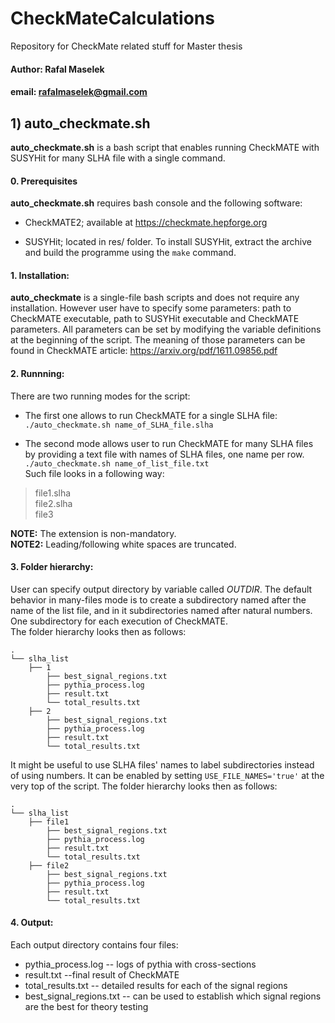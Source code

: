# CheckMateCalculations
Repository for CheckMate related stuff for Master thesis

#### Author: Rafal Maselek
#### email: rafalmaselek@gmail.com

## 1) auto_checkmate.sh

**auto_checkmate.sh** is a bash script that enables running CheckMATE with SUSYHit for many SLHA file with a single command.

#### 0. Prerequisites
**auto_checkmate.sh** requires bash console and the following software:

* CheckMATE2; available at https://checkmate.hepforge.org

* SUSYHit; located in res/ folder. To install SUSYHit, extract the archive and build the programme using the `make` command.

#### 1. Installation:
**auto_checkmate** is a single-file bash scripts and does not require any installation. However user have to specify some parameters: path to CheckMATE executable, path to SUSYHit executable and CheckMATE parameters. All parameters can be set by modifying the variable
definitions at the beginning of the script. The meaning of those parameters can be found in CheckMATE article:  https://arxiv.org/pdf/1611.09856.pdf

#### 2. Runnning:
There are two running modes for the script:

* The first one allows to run CheckMATE for a single SLHA file:
`./auto_checkmate.sh name_of_SLHA_file.slha`

* The second mode allows user to run CheckMATE for many SLHA files by providing a text file with names of SLHA files, one name per row. 
`./auto_checkmate.sh name_of_list_file.txt`  
Such file looks in a following way:  

> file1.slha  
> file2.slha  
> file3

**NOTE:** The extension is non-mandatory.  
**NOTE2:** Leading/following white spaces are truncated.

#### 3. Folder hierarchy:
User can specify output directory by variable called *OUTDIR*. The default behavior in many-files mode is to create a subdirectory named after the name of the list file, and in it subdirectories named after natural numbers. One subdirectory for each execution of CheckMATE.  
The folder hierarchy looks then as follows:
```
.
└── slha_list
    ├── 1
        ├── best_signal_regions.txt
        ├── pythia_process.log
        ├── result.txt
        └── total_results.txt
    ├── 2
        ├── best_signal_regions.txt
        ├── pythia_process.log
        ├── result.txt
        └── total_results.txt
```
It might be useful to use SLHA files' names to label subdirectories instead of using numbers. It can be enabled by setting `USE_FILE_NAMES='true'` at the very top of the script.  The folder hierarchy looks then as follows:  
```
.
└── slha_list
    ├── file1
        ├── best_signal_regions.txt
        ├── pythia_process.log
        ├── result.txt
        └── total_results.txt
    ├── file2
        ├── best_signal_regions.txt
        ├── pythia_process.log
        ├── result.txt
        └── total_results.txt
```

#### 4. Output:
Each output directory contains four files:
* pythia_process.log -- logs of pythia with cross-sections
* result.txt --final result of CheckMATE
* total_results.txt -- detailed results for each of the signal regions
* best_signal_regions.txt -- can be used to establish which signal regions are the best for theory testing